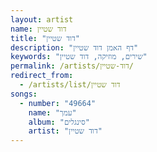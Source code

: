 ```yaml
---
layout: artist
name: דוד שטיין
title: "דוד שטיין"
description: "דף האמן דוד שטיין"
keywords: "שירים, מוזיקה, דוד שטיין"
permalink: /artists/דוד-שטיין/
redirect_from:
  - /artists/list/דוד שטיין
songs:
  - number: "49664"
    name: "עמך"
    album: "סינגלים"
    artist: "דוד שטיין"
---
```

